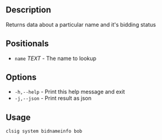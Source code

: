 ## Description

Returns data about a particular name and it's bidding status

## Positionals
* `name` _TEXT_  - The name to lookup

## Options
* `-h,--help` - Print this help message and exit
* `-j,--json` - Print result as json

## Usage

```sh
clsig system bidnameinfo bob
```
